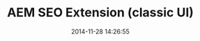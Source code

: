 ---
layout: post
title:  "AEM SEO Extension (classic UI)"
date:   2014-11-28 14:26:55
tags: [AEM, Example]
full_name: adobe-marketing-cloud/experiencemanager-seo-extensions
---